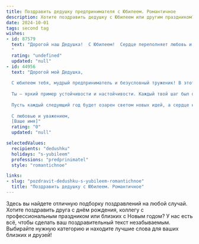 ```yaml
---
title: Поздравить дедушку предпринимателя с Юбилеем. Романтичное
description: Хотите поздравить дедушку с Юбилеем или другим праздником? Наш ИИ создаст незабываемое поздравление, а вы обязательно выделитесь среди других.  
date: 2024-10-01
tags: second tag
wishes:
- id: 87579
  text: "Дорогой наш Дедушка!  С Юбилеем!  Сердце переполняет любовь и гордость, глядя на твою успешную жизнь, полную ярких свершений и предпринимательского духа. Ты – наш герой, наш пример,  мужчина, создавший свою собственную сказку. Пусть каждый новый день будет полон радости, тепла и нежности, а любовь близких станет твоим надежным и вечным приютом.  Счастья тебе, крепкого здоровья и долгих лет жизни, наполненных  счастьем и безграничной любовью!
  "
  rating: "undefined"
  updated: "null"
- id: 44956
  text: "Дорогой мой Дедушка,
  
  С юбилеем тебя, мудрый предприниматель и безусловный труженик! В этот особенный день хочу поздравить тебя не только с годовщиной жизни, но и с твоей удивительной историей, полнной вдохновения и достижений.
  
  Ты — яркий пример устойчивости и настойчивости. Каждый твой шаг был обдуман, каждый успех — результат твоей страсти и любви к делу. Благодаря твоему жизненному пути мы учимся верить в свои мечты и стремиться к большим высотам.
  
  Пусть каждый следующий год будет озарен светом новых идей, а сердце наполнено радостью и гармонией. Желаю здоровья, счастья и неиссякаемого потока вдохновения. Ты — настоящее сокровище для нашей семьи, и я горжусь тем, что могу назвать тебя своим Дедушкой.
  
  С любовью и уважением,
  [Ваше имя]"
  rating: "0"
  updated: "null"

selectedValues:
  recipients: "dedushku"
  holidays: "s-yubileem"
  professions: "predprinimatel"
  style: "romantichnoe"

links:
- slug: "pozdravit-dedushku-s-yubileem-romantichnoe"
  title: "Поздравить дедушку с Юбилеем. Романтичное"
---
```


Здесь вы найдете отличную подборку поздравлений на любой случай. 
Хотите поздравить друга с днём рождения, коллегу с профессиональным праздником или близких с Новым годом? У нас есть всё, чтобы сделать ваш поздравительный текст незабываемым. Выбирайте нужную категорию и находите лучшие слова для ваших близких и друзей!
